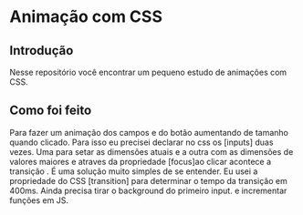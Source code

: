 # Animação com CSS

## Introdução

Nesse repositório você encontrar um pequeno estudo de animações com CSS.

## Como foi feito

Para fazer um animação dos campos e do botão aumentando de tamanho quando clicado. Para isso eu precisei declarar no css os [inputs] duas vezes.
Uma para setar as dimensões atuais e a outra com as dimensões de valores maiores e atraves da propriedade [focus]ao clicar acontece a transição .
É uma solução muito simples de se entender. Eu usei a propriedade do CSS [transition] para determinar o tempo da transição em 400ms.
Ainda precisa tirar o background do primeiro input. e incrementar funções em JS.

